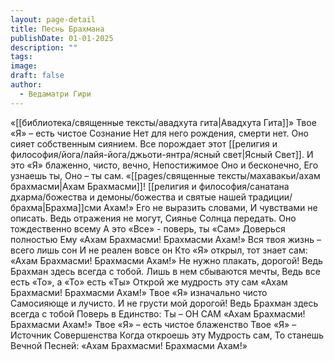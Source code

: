```yaml
---
layout: page-detail
title: Песнь Брахмана
publishDate: 01-01-2025
description: ""
tags: 
image: 
draft: false
author:
  - Ведаматри Гири
---
```


«[[библиотека/священные тексты/авадхута гита|Авадхута Гита]]» Твое «Я» – есть чистое Сознание Нет для него рождения, смерти нет. Оно сияет собственным сиянием. Все порождает этот [[религия и философия/йога/лайя-йога/джьоти-янтра/ясный свет|Ясный Свет]]. И это «Я» блаженно, чисто, вечно, Непостижимое Оно и бесконечно, Его узнаешь ты, Оно – ты сам. «[[pages/священные тексты/махавакьи/ахам брахмасми|Ахам Брахмасми]]! [[религия и философия/санатана дхарма/божества и демоны/божества и святые нашей традиции/брахма|Брахма]]сми Ахам!» Его не выразить словами, И чувствами не описать. Ведь отражения не могут, Сиянье Солнца передать. Оно тождественно всему А это «Все» - поверь, ты «Сам» Доверься полностью Ему «Ахам Брахмасми! Брахмасми Ахам!» Вся твоя жизнь – всего лишь сон И не реален вовсе он Кто «Я» открыл, тот знает сам: «Ахам Брахмасми! Брахмасми Ахам!» Не нужно плакать, дорогой! Ведь Брахман здесь всегда с тобой. Лишь в нем сбываются мечты, Ведь все есть «То», а «То» есть «Ты» Открой же мудрость эту сам «Ахам Брахмасми! Брахмасми Ахам!» Твое «Я» изначально чисто Самосияюще и лучисто. И не грусти мой дорогой! Ведь Брахман здесь всегда с тобой Поверь в Единство: Ты – ОН САМ «Ахам Брахмасми! Брахмасми Ахам!» Твое «Я» – есть чистое блаженство Твое «Я» – Источник Совершенства Когда откроешь эту Мудрость сам, То станешь Вечной Песней: «Ахам Брахмасми! Брахмасми Ахам!»

